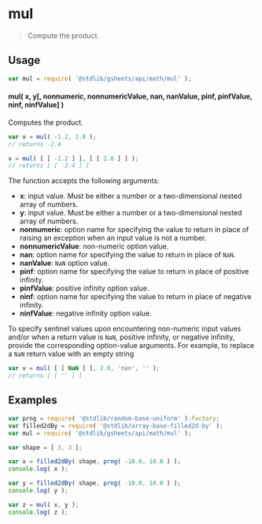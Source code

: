 <!--

@license Apache-2.0

Copyright (c) 2023 The Stdlib Authors.

Licensed under the Apache License, Version 2.0 (the "License");
you may not use this file except in compliance with the License.
You may obtain a copy of the License at

   http://www.apache.org/licenses/LICENSE-2.0

Unless required by applicable law or agreed to in writing, software
distributed under the License is distributed on an "AS IS" BASIS,
WITHOUT WARRANTIES OR CONDITIONS OF ANY KIND, either express or implied.
See the License for the specific language governing permissions and
limitations under the License.

-->

<!-- This is a generated file. Do not edit directly. -->

# mul

> Compute the product.

<section class="intro">

</section>

<!-- /.intro -->

<section class="usage">

## Usage

```javascript
var mul = require( '@stdlib/gsheets/api/math/mul' );
```

#### mul( x, y\[, nonnumeric, nonnumericValue, nan, nanValue, pinf, pinfValue, ninf, ninfValue] )

Computes the product.

```javascript
var v = mul( -1.2, 2.0 );
// returns -2.4

v = mul( [ [ -1.2 ] ], [ [ 2.0 ] ] );
// returns [ [ -2.4 ] ]
```

The function accepts the following arguments:

-   **x**: input value. Must be either a number or a two-dimensional nested array of numbers.
-   **y**: input value. Must be either a number or a two-dimensional nested array of numbers.
-   **nonnumeric**: option name for specifying the value to return in place of raising an exception when an input value is not a number.
-   **nonnumericValue**: non-numeric option value.
-   **nan**: option name for specifying the value to return in place of `NaN`.
-   **nanValue**: `NaN` option value.
-   **pinf**: option name for specifying the value to return in place of positive infinity.
-   **pinfValue**: positive infinity option value.
-   **ninf**: option name for specifying the value to return in place of negative infinity.
-   **ninfValue**: negative infinity option value.

To specify sentinel values upon encountering non-numeric input values and/or when a return value is `NaN`, positive infinity, or negative infinity, provide the corresponding option-value arguments. For example, to replace a `NaN` return value with an empty string

```javascript
var v = mul( [ [ NaN ] ], 2.0, 'nan', '' );
// returns [ [ '' ] ]
```

</section>

<!-- /.usage -->

<section class="notes">

</section>

<!-- /.notes -->

<section class="examples">

## Examples

<!-- eslint no-undef: "error" -->

```javascript
var prng = require( '@stdlib/random-base-uniform' ).factory;
var filled2dBy = require( '@stdlib/array-base-filled2d-by' );
var mul = require( '@stdlib/gsheets/api/math/mul' );

var shape = [ 3, 3 ];

var x = filled2dBy( shape, prng( -10.0, 10.0 ) );
console.log( x );

var y = filled2dBy( shape, prng( -10.0, 10.0 ) );
console.log( y );

var z = mul( x, y );
console.log( z );
```

</section>

<!-- /.examples -->

<!-- Section for related `stdlib` packages. Do not manually edit this section, as it is automatically populated. -->

<section class="related">

</section>

<!-- /.related -->

<!-- Section for all links. Make sure to keep an empty line after the `section` element and another before the `/section` close. -->

<section class="links">

</section>

<!-- /.links -->
